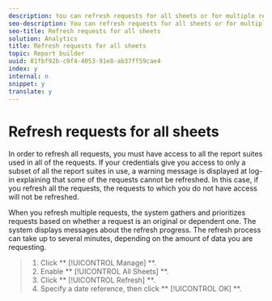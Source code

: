 ```yaml
---
description: You can refresh requests for all sheets or for multiple requests.
seo-description: You can refresh requests for all sheets or for multiple requests.
seo-title: Refresh requests for all sheets
solution: Analytics
title: Refresh requests for all sheets
topic: Report builder
uuid: 81fbf92b-c9f4-4053-91e8-ab37ff59cae4
index: y
internal: n
snippet: y
translate: y
---
```


# Refresh requests for all sheets

In order to refresh all requests, you must have access to all the report suites used in all of the requests. If your credentials give you access to only a subset of all the report suites in use, a warning message is displayed at log-in explaining that some of the requests cannot be refreshed. In this case, if you refresh all the requests, the requests to which you do not have access will not be refreshed. 

When you refresh multiple requests, the system gathers and prioritizes requests based on whether a request is an original or dependent one. The system displays messages about the refresh progress. The refresh process can take up to several minutes, depending on the amount of data you are requesting. 

>1. Click ** [!UICONTROL  Manage] **.
>1. Enable ** [!UICONTROL  All Sheets] **.
>1. Click ** [!UICONTROL  Refresh] **.
>1. Specify a date reference, then click ** [!UICONTROL  OK] **.
